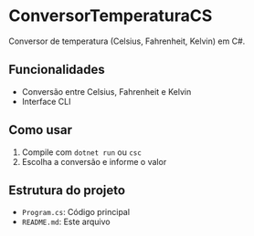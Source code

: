 # ConversorTemperaturaCS

Conversor de temperatura (Celsius, Fahrenheit, Kelvin) em C#.

## Funcionalidades
- Conversão entre Celsius, Fahrenheit e Kelvin
- Interface CLI

## Como usar
1. Compile com `dotnet run` ou `csc`
2. Escolha a conversão e informe o valor

## Estrutura do projeto
- `Program.cs`: Código principal
- `README.md`: Este arquivo 
